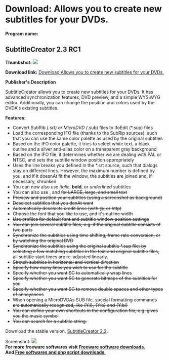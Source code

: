 # Download: Allows you to create new subtitles for your DVDs.

**Program name:**

## SubtitleCreator 2.3 RC1

  
**Thumbshot:** ![](http://www.freewarefiles.com/screenshot/subtitlecreator_md.gif)   
  
**Download link:** [Download Allows you to create new subtitles for your DVDs.](http://freesoftwares.boysofts.com/SubtitleCreator-RC_program_17767.html)  
  


**Publisher's Description**  
  


SubtitleCreator allows you to create new subtitles for your DVDs. It has advanced synchronization features, DVD preview, and a simple WYSIWYG editor. Additionally, you can change the position and colors used by the DVDA's existing subtitles. 

**Features:**

  * Convert SubRib (*.srt) or MicroDVD (*.sub) files to IfoEdit (*.sup) files 
  * Load the corresponding IFO file (thanks to the SubRip sources), such that you can use the same color palette as used by the original subtitles 
  * Based on the IFO color palette, it tries to select white text, a black outline and a silver anti-alias color on a transparent gray background 
  * Based on the IFO file, it determines whether we are dealing with PAL or NTSC, and sets the subtitle window position appropriately 
  * Uses the line breaks you defined in the *.srt source, such that dialogs stay on different lines. However, the maximum number is defined by you, and if it doesnAt fit the window, the subtitles are joined and, if necessary, shrunken 
  * You can now also use _italic_, **bold**, or _underlined_ subtitles 
  * You can also use , and <s> for LARGE, large, and small text 
  * Preview and position your subtitles (using a screenshot as background) 
  * Deselect subtitles that you donAt want 
  * Automatically deselects credit lines (with @, or http) 
  * Choose the font that you like to use, and it's outline width 
  * Use profiles for default font and subtitle window position settings 
  * You can join several subtitle files, e.g. if the original subtitle consists of two parts 
  * Synchronize the subtitles using time shifting, frame rate conversion, or by watching the original DVD 
  * Synchronize the subtitles using the original subtitle *.sup file: by selecting a few matching subtitles in the text and original subtitle files, all subtitle start times are re-adjusted linearly. 
  * Stretch subtitles in horizontal and vertical direction 
  * Specify how many lines you wish to use for the subtitle 
  * Specify whether you want SC to automatically wrap lines 
  * Specify whether you want SC to generate bitmaps of the subtitles for you 
  * Specify whether you want SC to remove double spaces and other types of annoyances 
  * When opening a MicroDVDAs SUB file, special formatting commands are automatically recognized, like {Y:i}, {Y:b} and {Y:bi} 
  * You can define your own shortcuts in the configuration file, e.g. <s> gives you the music symbol 
  * You can search for a subtitle string. 
</s>
</s>

Download the stable version. [SubtitleCreator 2.2](http://surfnet.dl.sourceforge.net/sourceforge/subtitlecreator/SetupSubtitleCreator_v2_2.exe). 

  
  
Screenshot: ![](http://www.freewarefiles.com/screenshot/subtitlecreator.gif)   
**For more freeware softwares visit [Freeware software downloads.](http://freesoftwares.boysofts.com/)**   
**And [Free softwares and php script downloads.](http://www.boysofts.com/)**
